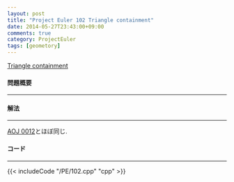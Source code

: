 ```yaml
---
layout: post
title: "Project Euler 102 Triangle containment"
date: 2014-05-27T23:43:00+09:00
comments: true
category: ProjectEuler
tags: [geometory]
---
```


[Triangle containment](http://projecteuler.net/problem=102)

#### 問題概要

****

#### 解法

****

[AOJ 0012](/AOJ/0012/)とほぼ同じ.

#### コード

****

{{< includeCode "/PE/102.cpp" "cpp" >}}
